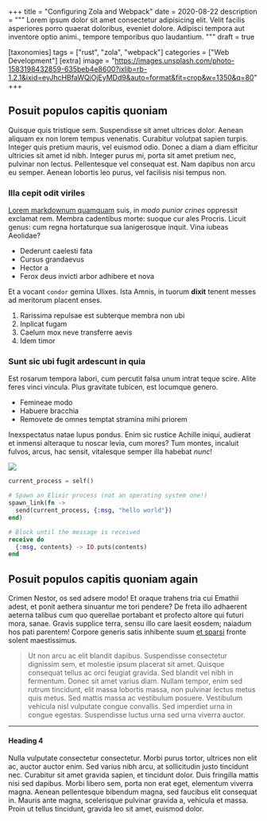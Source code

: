 +++
title = "Configuring Zola and Webpack"
date = 2020-08-22
description = """
Lorem ipsum dolor sit amet consectetur adipisicing elit. Velit facilis
asperiores porro quaerat doloribus, eveniet dolore.  Adipisci tempora aut
inventore optio animi., tempore temporibus quo laudantium.
"""
draft = true

[taxonomies]
tags = ["rust", "zola", "webpack"]
categories = ["Web Development"]
[extra]
image = "https://images.unsplash.com/photo-1583198432859-635beb4e8600?ixlib=rb-1.2.1&ixid=eyJhcHBfaWQiOjEyMDd9&auto=format&fit=crop&w=1350&q=80"
+++

## Posuit populos capitis quoniam

Quisque quis tristique sem. Suspendisse sit amet ultrices dolor. Aenean aliquam
ex non lorem tempus venenatis. Curabitur volutpat sapien turpis. Integer quis
pretium mauris, vel euismod odio. Donec a diam a diam efficitur ultricies sit
amet id nibh. Integer purus mi, porta sit amet pretium nec, pulvinar non lectus.
Pellentesque vel consequat est. Nam dapibus non arcu eu semper. Aenean lobortis
leo purus, vel facilisis nisi tempus non.

### Illa cepit odit viriles

[Lorem markdownum quamquam](http://profusoopera.io/) suis, in *modo punior
crines* oppressit exclamat rem. Membra cadentibus morte: suoque cur ales
Procris. Licuit genus: cum regna hortaturque sua lanigerosque inquit. Vina
iubeas Aeolidae?

- Dederunt caelesti fata
- Cursus grandaevus
- Hector a
- Ferox deus invicti arbor adhibere et nova

Et a vocant `condor` gemina Ulixes. Ista Amnis, in tuorum **dixit** tenent messes
ad meritorum placent enses.

1. Rarissima repulsae est subterque membra non ubi
2. Inplicat fugam
3. Caelum mox neve transferre aevis
4. Idem timor

### Sunt sic ubi fugit ardescunt in quia

Est rosarum tempora labori, cum percutit falsa unum intrat teque scire. Alite
feres vinci vincula. Plus gravitate tubicen, est locumque genero.

- Femineae modo
- Habuere bracchia
- Removete de omnes temptat stramina mihi priorem

Inexspectatus natae lupus pondus. Enim sic rustice Achille iniqui, audierat et
inmensi alteraque tu noscar levia, cum mores? Tum montes, incaluit fulvos,
arcus, hac sensit, vitalesque semper illa habebat *nunc*!

![](https://images.unsplash.com/photo-1547815749-838c83787de2?ixlib=rb-1.2.1&ixid=eyJhcHBfaWQiOjEyMDd9&auto=format&fit=crop&w=1050&q=80)

```elixir
current_process = self()

# Spawn an Elixir process (not an operating system one!)
spawn_link(fn ->
  send(current_process, {:msg, "hello world"})
end)

# Block until the message is received
receive do
  {:msg, contents} -> IO.puts(contents)
end
```

## Posuit populos capitis quoniam again

Crimen Nestor, os sed adsere modo! Et oraque trahens tria cui Emathii adest, et
ponit aethera sinuantur me tori pendere? De freta illo adhaerent aeterna talibus
cum quo querellae portabant et profecto altore qui futuri mora, sanae. Gravis
supplice terra, sensu illo care laesit eosdem; naiadum hos pati parentem!
Corpore generis satis inhibente suum [et sparsi](http://multa.net/horror.aspx)
fronte solent maestissimus.

> Ut non arcu ac elit blandit dapibus. Suspendisse consectetur dignissim sem, et
> molestie ipsum placerat sit amet. Quisque consequat tellus ac orci feugiat
> gravida. Sed blandit vel nibh in fermentum. Donec sit amet varius diam. Nullam
> tempor, enim sed rutrum tincidunt, elit massa lobortis massa, non pulvinar
> lectus metus quis metus. Sed mattis massa ac vestibulum posuere. Vestibulum
> vehicula nisl vulputate congue convallis. Sed imperdiet urna in congue
> egestas. Suspendisse luctus urna sed urna viverra auctor. 

---

#### Heading 4

Nulla vulputate consectetur consectetur. Morbi purus tortor, ultrices non elit
ac, auctor auctor enim. Sed varius nibh arcu, at sollicitudin justo tincidunt
nec. Curabitur sit amet gravida sapien, et tincidunt dolor. Duis fringilla
mattis nisi sed dapibus. Morbi libero sem, porta non erat eget, elementum
viverra magna. Aenean pellentesque bibendum magna, sed faucibus elit consequat
in. Mauris ante magna, scelerisque pulvinar gravida a, vehicula et massa. Proin
ut tellus tincidunt, gravida leo sit amet, euismod dolor.
